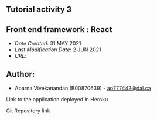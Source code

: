 ## Tutorial activity 3
## Front end framework : React

* *Date Created*: 31 MAY 2021
* *Last Modification Date*: 2 JUN 2021
* *URL*: 

## Author:
* Aparna Vivekanandan (B00870639) - ap777442@dal.ca

Link to the application deployed in Heroku

Git Repository link


